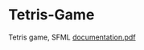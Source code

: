 # Tetris-Game
Tetris game, SFML
[documentation.pdf](https://github.com/mariuszwieclawek/Tetris-Game/files/8410216/documentation.pdf)
